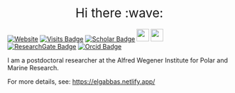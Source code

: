 <!--
**elgabbas/elgabbas** is a ✨ _special_ ✨ repository because its `README.md` (this file) appears on your GitHub profile.

Here are some ideas to get you started:

- 🔭 I’m currently working on ...
- 🌱 I’m currently learning ...
- 👯 I’m looking to collaborate on ...
- 🤔 I’m looking for help with ...
- 💬 Ask me about ...
- 📫 How to reach me: ...
- 😄 Pronouns: ...
- ⚡ Fun fact: ...
-->

<h1 style="font-weight:normal" align="center">
  &nbsp;Hi there :wave:&nbsp;
</h1>

[![Website](https://img.shields.io/website?label=https://elgabbas.netlify.app/&style=for-the-badge&url=https://elgabbas.netlify.app/)](https://elgabbas.netlify.app/)
[![Visits Badge](https://shields-io-visitor-counter.herokuapp.com/badge?page=elgabbas.elgabbas&color=1D70B8&style=for-the-badge&logo=GitHub&logoColor=FFFFFF)](https://github.com/elgabbas)
[![Scholar Badge](https://img.shields.io/badge/-Scholar-c14438?style=for-the-badge&logo=google&logoColor=white&color=4285F4)](https://scholar.google.com/citations?user=hJ0tB04AAAAJ)
<a href="https://twitter.com/ahmed_elgabbas"><img src="https://img.shields.io/badge/twitter-%231DA1F2.svg?&style=for-the-badge&logo=twitter&logoColor=white" height=28></a> 
<a href="https://www.linkedin.com/in/ahmed-elgabbas/"><img src="https://img.shields.io/badge/LinkedIn-0077B5?style=for-the-badge&logo=linkedin&logoColor=white" height=28></a> 
[![ResearchGate Badge](https://img.shields.io/badge/-ResearchGate-c14438?style=for-the-badge&logo=researchgate&logoColor=white&color=00CCBB)](https://www.researchgate.net/profile/Ahmed_El-Gabbas)
[![Orcid Badge](https://img.shields.io/badge/-Orcid-c14438?style=for-the-badge&logo=orcid&logoColor=white&color=A6CE39)](https://orcid.org/0000-0003-2225-088X)

I am a postdoctoral researcher at the Alfred Wegener Institute for Polar and Marine Research.

For more details, see: https://elgabbas.netlify.app/

<!--
<img src="https://img.shields.io/badge/Made%20with-Markdown-1f425f.svg" height=28>
-->
